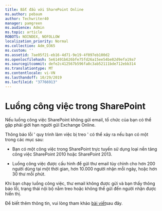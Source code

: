 ```yaml
---
title: Bắt đầu với SharePoint Online
ms.author: pebaum
author: Techwriter40
manager: pamgreen
ms.audience: Admin
ms.topic: article
ROBOTS: NOINDEX, NOFOLLOW
localization_priority: Normal
ms.collection: Adm_O365
ms.custom: ''
ms.assetid: 7ae05f21-eb16-4d71-9e19-4f097eb100d2
ms.openlocfilehash: 5e61491b626bfe75fd26a15ee54be82d9efa19a7
ms.sourcegitcommit: defe2c412567b596fa8c3ab52111bde712ebb314
ms.translationtype: MT
ms.contentlocale: vi-VN
ms.lasthandoff: 10/29/2019
ms.locfileid: "37766913"
---
```

# <a name="workflows-in-sharepoint"></a>Luồng công việc trong SharePoint

Nếu luồng công việc SharePoint không gửi email, tổ chức của bạn có thể gặp phải giới hạn người gửi Exchange Online.

Thông báo lỗi ' quy trình làm việc bị treo ' có thể xảy ra nếu bạn có một trong các mục sau:

- Bạn có một công việc trong SharePoint trực tuyến sử dụng loại nền tảng công việc SharePoint 2010 hoặc SharePoint 2013.

- Luồng công việc được cấu hình để gửi thư email tùy chỉnh cho hơn 200 người dùng tại một thời gian, hơn 10.000 người nhận mỗi ngày, hoặc hơn 30 thư mỗi phút.

Khi bạn chạy luồng công việc, thư email không được gửi và bạn thấy thông báo lỗi, trạng thái nội bộ nằm treo hoặc không thể gửi đến người nhận được hiển thị.

Để biết thêm thông tin, vui lòng tham khảo [bài viết](https://docs.microsoft.com/sharepoint/support/workflows/configured-workflow-fails-running)sau đây.

